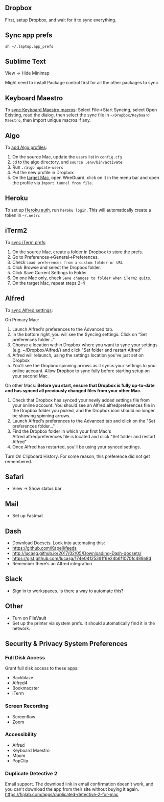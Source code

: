 ## Dropbox
First, setup Dropbox, and wait for it to sync everything.

## Sync app prefs
```
sh ~/.laptop.app_prefs
```

## Sublime Text
View -> Hide Minimap

Might need to install Package control first for all the other packages to sync.

## Keyboard Maestro
To [sync Keyboard Maestro macros](https://wiki.keyboardmaestro.com/Syncing_Macros_Between_Macs):
Select File->Start Syncing, select Open Existing, read the dialog,
then select the sync file in `~/Dropbox/Keyboard Maestro`, then import unique macros if any.

## Algo
To [add Algo profiles](https://github.com/trailofbits/algo#adding-or-removing-users):
1. On the source Mac, update the `users` list in `config.cfg`
2. `cd` to the algo directory, and `source .env/bin/activate`
3. Run `./algo update-users`
4. Put the new profile in Dropbox
5. On the [target Mac](https://github.com/trailofbits/algo#apple-devices), open WireGuard, click on it in the menu bar and open the
profile via `Import tunnel from file`.

## Heroku
To set up [Heroku auth](https://devcenter.heroku.com/articles/git#http-git-authentication), run `heroku login`.
This will automatically create a token in `~/.netrc`

## iTerm2
To [sync iTerm prefs](https://iterm2.com/documentation-preferences-general.html):
1. On the source Mac, create a folder in Dropbox to store the prefs.
2. Go to Preferences->General->Preferences.
3. Check `Load preferences from a custom folder or URL`
4. Click Browse and select the Dropbox folder.
5. Click Save Current Settings to Folder
6. On one Mac only, check `Save changes to folder when iTerm2 quits`.
7. On the target Mac, repeat steps 2-4

## Alfred
To [sync Alfred settings](https://www.alfredapp.com/help/advanced/sync/):

On Primary Mac:
1. Launch Alfred's preferences to the Advanced tab.
2. In the bottom right, you will see the Syncing settings. Click on "Set preferences folder…"
3. Choose a location within Dropbox where you want to sync your settings (e.g. ~/Dropbox/Alfred/) and click "Set folder and restart Alfred"
4. Alfred will relaunch, using the settings location you've just set on Dropbox
5. You'll see the Dropbox spinning arrows as it syncs your settings to your online account. Allow Dropbox to sync fully before starting setup on your second Mac.

On other Macs:
**Before you start, ensure that Dropbox is fully up-to-date and has synced all previously changed files from your other Mac.**

1. Check that Dropbox has synced your newly added settings file from your online account. You should see an Alfred.alfredpreferences file in the Dropbox folder you picked, and the Dropbox icon should no longer be showing spinning arrows.
2. Launch Alfred's preferences to the Advanced tab and click on the "Set preferences folder…"
3. Find the Dropbox folder in which your first Mac's Alfred.alfredpreferences file is located and click "Set folder and restart Alfred"
4. Once Alfred has restarted, you'll be using your synced settings.

Turn On Clipboard History. For some reason, this preference did not get remembered.

## Safari
- View -> Show status bar

## Mail
- Set up Fastmail

## Dash
- Download Docsets. Look into automating this:
- https://github.com/Kapeli/feeds
- http://lucasg.github.io/2017/02/05/Downloading-Dash-docsets/
- https://gist.github.com/lucasg/174e04125391f6e24b6f1070fc489a8d
- Remember there's an Alfred integration

## Slack
- Sign in to workspaces. Is there a way to automate this?

## Other
- Turn on FileVault
- Set up the printer via system prefs. It should automatically find it in the network.

## Security & Privacy System Preferences
### Full Disk Access
Grant full disk access to these apps:
* Backblaze
* Alfred4
* Bookmacster
* iTerm

### Screen Recording
* Screenflow
* Zoom

### Accessibility
* Alfred
* Keyboard Maestro
* Moom
* PopClip

### Duplicate Detective 2
Email support. The download link in email confirmation doesn't work, and you can't download the app from their site without buying it again.
https://fiplab.com/apps/duplicated-detective-2-for-mac
